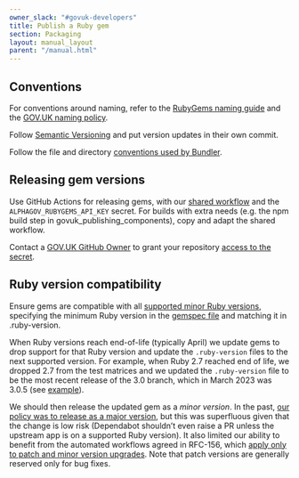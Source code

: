 ```yaml
---
owner_slack: "#govuk-developers"
title: Publish a Ruby gem
section: Packaging
layout: manual_layout
parent: "/manual.html"
---
```


## Conventions

For conventions around naming, refer to the [RubyGems naming guide][] and the
[GOV.UK naming policy][].

Follow [Semantic Versioning][] and put version updates in their own commit.

Follow the file and directory [conventions used by Bundler][].

[conventions used by Bundler]: https://bundler.io/guides/creating_gem.html
[Semantic Versioning]: https://semver.org/
[RubyGems naming guide]: http://guides.rubygems.org/name-your-gem/
[GOV.UK naming policy]: /manual/naming.html#naming-gems

## Releasing gem versions

Use GitHub Actions for releasing gems, with our [shared workflow][] and the
`ALPHAGOV_RUBYGEMS_API_KEY` secret. For builds with extra needs (e.g. the npm
build step in govuk_publishing_components), copy and adapt the shared workflow.

Contact a [GOV.UK GitHub Owner][] to grant your repository
[access to the secret][].

[shared workflow]: https://github.com/alphagov/govuk-infrastructure/blob/main/.github/workflows/publish-rubygem.yaml
[GOV.UK GitHub Owner]: mailto:govuk-github-owners@digital.cabinet-office.gov.uk
[access to the secret]: https://github.com/organizations/alphagov/settings/secrets/actions

## Ruby version compatibility

Ensure gems are compatible with all [supported minor Ruby
versions][supported-rubies], specifying the minimum Ruby version in the [gemspec
file][gemspec-ruby-version] and matching it in .ruby-version.

When Ruby versions reach end-of-life (typically April) we update gems
to drop support for that Ruby version and update the `.ruby-version` files to
the next supported version. For example, when Ruby 2.7 reached end of life, we dropped 2.7
from the test matrices and we updated the `.ruby-version` file to be the most
recent release of the 3.0 branch, which in March 2023 was 3.0.5
(see [example][example-pr-dropping-ruby-support]).

We should then release the updated gem as a *minor version*.
In the past, [our policy was to release as a major version][old-policy-major-version],
but this was superfluous given that the change is low risk (Dependabot shouldn’t
even raise a PR unless the upstream app is on a supported Ruby version). It also
limited our ability to benefit from the automated workflows agreed in RFC-156,
which [apply only to patch and minor version upgrades][rfc-156-versions].
Note that patch versions are generally reserved only for bug fixes.

[example-pr-dropping-ruby-support]: https://github.com/alphagov/gds-api-adapters/pull/1191
[gemspec-ruby-version]: https://guides.rubygems.org/specification-reference/#required_ruby_version
[minimum-ruby-gem]: https://github.com/alphagov/govuk_sidekiq/blob/12183f8781f2755e185e6a14a722e6f3892bda4a/govuk_sidekiq.gemspec#L19
[old-policy-major-version]: https://github.com/alphagov/govuk-developer-docs/pull/3932
[rfc-156-versions]: https://github.com/alphagov/govuk-rfcs/blob/main/rfc-156-auto-merge-internal-prs.md#4-version-increase-is-patch-or-minor
[supported-rubies]: https://www.ruby-lang.org/en/downloads/branches/
[testing-gems]: /manual/test-and-build-a-project-with-github-actions.html#a-ruby-gem
